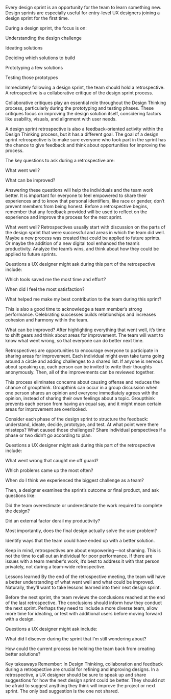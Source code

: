 Every design sprint is an opportunity for the team to learn something new. Design sprints are especially useful for entry-level UX designers joining a design sprint for the first time. 

During a design sprint, the focus is on: 

Understanding the design challenge 

Ideating solutions 

Deciding which solutions to build 

Prototyping a few solutions 

Testing those prototypes

Immediately following a design sprint, the team should hold a retrospective. A retrospective is a collaborative critique of the design sprint process. 

Collaborative critiques play an essential role throughout the Design Thinking process, particularly during the prototyping and testing phases. These critiques focus on improving the design solution itself, considering factors like usability, visuals, and alignment with user needs. 

A design sprint retrospective is also a feedback-oriented activity within the Design Thinking process, but it has a different goal. The goal of a design sprint retrospective is to make sure everyone who took part in the sprint has the chance to give feedback and think about opportunities for improving the process. 

The key questions to ask during a retrospective are: 

What went well? 

What can be improved? 

Answering these questions will help the individuals and the team work better. It is important for everyone to feel empowered to share their experiences and to know that personal identifiers, like race or gender, don’t prevent members from being honest. Before a retrospective begins, remember that any feedback provided will be used to reflect on the experience and improve the process for the next sprint. 


What went well?
Retrospectives usually start with discussion on the parts of the design sprint that were successful and areas in which the team did well. Maybe a new process was created that could be applied to future sprints. Or maybe the addition of a new digital tool enhanced the team’s productivity. Analyze the team’s wins, and think about how they could be applied to future sprints.

Questions a UX designer might ask during this part of the retrospective include:

Which tools saved me the most time and effort?

When did I feel the most satisfaction?

What helped me make my best contribution to the team during this sprint?

This is also a good time to acknowledge a team member’s strong performance. Celebrating successes builds relationships and increases cohesion and harmony within the team.


What can be improved?
After highlighting everything that went well, it’s time to shift gears and think about areas for improvement. The team will want to know what went wrong, so that everyone can do better next time. 

Retrospectives are opportunities to encourage everyone to participate in sharing areas for improvement. Each individual might even take turns going around a circle and adding challenges to a shared list. If anyone is nervous about speaking up, each person can be invited to write their thoughts anonymously. Then, all of the improvements can be reviewed together. 

This process eliminates concerns about causing offense and reduces the chance of groupthink. Groupthink can occur in a group discussion when one person shares an opinion and everyone immediately agrees with the opinion, instead of sharing their own feelings about a topic. Groupthink prevents each person from having an equal say, and it might mean certain areas for improvement are overlooked.

Consider each phase of the design sprint to structure the feedback: understand, ideate, decide, prototype, and test. At what point were there missteps? What caused those challenges? Share individual perspectives if a phase or two didn’t go according to plan. 

Questions a UX designer might ask during this part of the retrospective include:

What went wrong that caught me off guard?

Which problems came up the most often?

When do I think we experienced the biggest challenge as a team?

Then, a designer examines the sprint’s outcome or final product, and ask questions like:

Did the team overestimate or underestimate the work required to complete the design?

Did an external factor derail my productivity?

Most importantly, does the final design actually solve the user problem?

Identify ways that the team could have ended up with a better solution. 

Keep in mind, retrospectives are about empowering—not shaming. This is not the time to call out an individual for poor performance. If there are issues with a team member’s work, it’s best to address it with that person privately, not during a team-wide retrospective.


Lessons learned
By the end of the retrospective meeting, the team will have a better understanding of what went well and what could be improved. Naturally, they’ll want to take lessons learned into their next design sprint. 

Before the next sprint, the team reviews the conclusions reached at the end of the last retrospective. The conclusions should inform how they conduct the next sprint. Perhaps they need to include a more diverse team, allow more time for ideating, or test with additional users before moving forward with a design.

Questions a UX designer might ask include:

What did I discover during the sprint that I’m still wondering about?

How could the current process be holding the team back from creating better solutions?

Key takeaways
Remember: In Design Thinking, collaboration and feedback during a retrospective are crucial for refining and improving designs. In a retrospective, a UX designer should be sure to speak up and share suggestions for how the next design sprint could be better. They should not be afraid to suggest anything they think will improve the project or next sprint. The only bad suggestion is the one not shared.